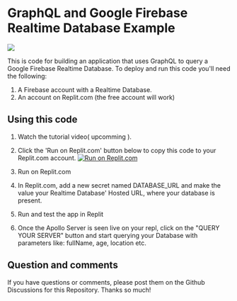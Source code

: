 # GraphQL and Google Firebase Realtime Database Example

![](https://raw.githubusercontent.com/dabblelab/graphqldemo/master/assets/gql.png)

This is code for building an application that uses GraphQL to query a Google Firebase Realtime Database. To deploy and run this code you'll need the following:

1. A Firebase account with a Realtime Database.
2. An account on Replit.com (the free account will work)

## Using this code

1. Watch the tutorial video( upcomming ).

2. Click the 'Run on Replit.com' button below to copy this code to your Replit.com account.
  [![Run on Replit.com](https://repl.it/badge/github/dabblelab/graphqldemo)](https://repl.it/github/dabblelab/graphqldemo)

3. Run on Replit.com

4. In Replit.com, add a new secret named DATABASE_URL and make the value your Realtime Database' Hosted URL, where your database is present.

5. Run and test the app in Replit

6. Once the Apollo Server is seen live on your repl, click on the "QUERY YOUR SERVER" button and start querying your Database with parameters like: fullName, age, location etc.

## Question and comments

If you have questions or comments, please post them on the Github Discussions for this Repository. Thanks so much!